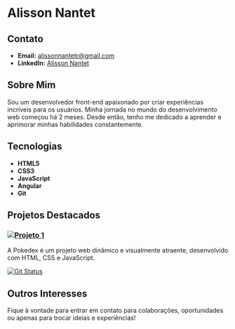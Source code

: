 # Alisson Nantet

## Contato

- **Email:** alissonnantetr@gmail.com
- **LinkedIn:** [Alisson Nantet](https://www.linkedin.com/in/alissonnantetr)
<!-- - **Twitter:** [@SeuTwitter](https://twitter.com/seutwitter) -->

## Sobre Mim

Sou um desenvolvedor front-end apaixonado por criar experiências incríveis para os usuários. Minha jornada no mundo do desenvolvimento web começou há 2 meses. Desde então, tenho me dedicado a aprender e aprimorar minhas habilidades constantemente.

## Tecnologias

- **HTML5**
- **CSS3**
- **JavaScript**
- **Angular**
- **Git**

## Projetos Destacados

### [![Projeto 1](https://github-readme-stats.vercel.app/api/pin/?username=AlissonNantet&repo=pokedex&theme=goldenrod)](https://github.com/AlissonNantet/Pokedex)

A Pokedex é um projeto web dinâmico e visualmente atraente, desenvolvido com HTML, CSS e JavaScript.

<!-- ### [![Projeto 2](https://github-readme-stats.vercel.app/api/pin/?username=seuusername&repo=nome-do-projeto&theme=goldenrod)](link para o projeto)  -->

<!-- Breve descrição do projeto. -->

<!-- ## Contribuições -->

<!-- - [![Contribuição 1](https://github-readme-stats.vercel.app/api/pin/?username=seuusername&repo=contribuicao-1&theme=goldenrod)](link para a contribuição)
- [![Contribuição 2](https://github-readme-stats.vercel.app/api/pin/?username=seuusername&repo=contribuicao-2&theme=goldenrod)](link para a contribuição) -->

[![Git Status](https://github-readme-stats.vercel.app/api?username=AlissonNantet&show_icons=true&theme=goldenrod)](https://github.com/AlissonNantet)

## Outros Interesses

<!-- Além do desenvolvimento web, tenho interesse em [outros interesses relacionados ou não ao desenvolvimento]. -->

Fique à vontade para entrar em contato para colaborações, oportunidades ou apenas para trocar ideias e experiências!
